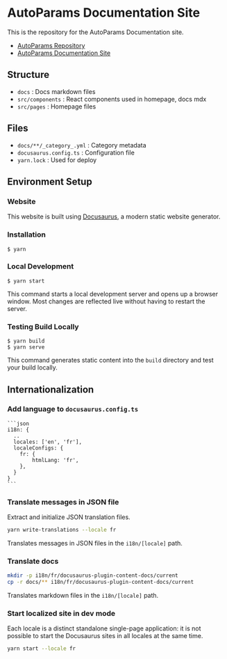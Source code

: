 # AutoParams Documentation Site

This is the repository for the AutoParams Documentation site.
- [AutoParams Repository](https://github.com/AutoParams/AutoParams)
- [AutoParams Documentation Site](https://autoparamssample.github.io)

## Structure
- `docs` : Docs markdown files
- `src/components` : React components used in homepage, docs mdx
- `src/pages` : Homepage files

## Files
- `docs/**/_category_.yml` : Category metadata
- `docusaurus.config.ts` : Configuration file
- `yarn.lock` : Used for deploy

## Environment Setup

### Website

This website is built using [Docusaurus](https://docusaurus.io/), a modern static website generator.

### Installation

```
$ yarn
```

### Local Development

```
$ yarn start
```

This command starts a local development server and opens up a browser window. Most changes are reflected live without having to restart the server.

### Testing Build Locally

```
$ yarn build
$ yarn serve
```

This command generates static content into the `build` directory and test your build locally.

## Internationalization
### Add language to `docusaurus.config.ts`
    ```json
    i18n: { 
      ..
      locales: ['en', 'fr'],
      localeConfigs: {
        fr: {
            htmlLang: 'fr',
        },
      }
    }
    ```

### Translate messages in JSON file   
Extract and initialize JSON translation files.
```bash
yarn write-translations --locale fr
```
Translates messages in JSON files in the `i18n/[locale]` path.

### Translate docs   
```bash
mkdir -p i18n/fr/docusaurus-plugin-content-docs/current
cp -r docs/** i18n/fr/docusaurus-plugin-content-docs/current
```
Translates markdown files in the `i18n/[locale]` path.

### Start localized site in dev mode
Each locale is a distinct standalone single-page application: it is not possible to start the Docusaurus sites in all locales at the same time.

```bash
yarn start --locale fr
```
